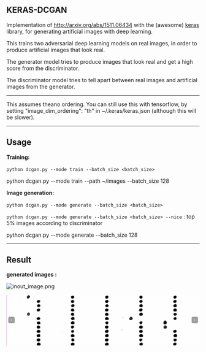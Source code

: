 ## KERAS-DCGAN ##

Implementation of http://arxiv.org/abs/1511.06434 with the (awesome) [keras](https://github.com/fchollet/keras) library, for generating artificial images with deep learning.



This trains two adversarial deep learning models on real images, in order to produce artificial images that look real.



The generator model tries to produce images that look real and get a high score from the discriminator.



The discriminator model tries to tell apart between real images and artificial images from the generator.


---

This assumes theano ordering.
You can still use this with tensorflow, by setting "image_dim_ordering": "th" in ~/.keras/keras.json (although this will be slower).

---

## Usage


**Training:**

 `python dcgan.py --mode train --batch_size <batch_size>`



  python dcgan.py --mode train --path ~/images --batch_size 128



**Image generation:**

`python dcgan.py --mode generate --batch_size <batch_size>`



`python dcgan.py --mode generate --batch_size <batch_size> --nice` : top 5% images according to discriminator



python dcgan.py --mode generate --batch_size 128


---


## Result



**generated images :** 


![inout_image.png](./assets/input_image.png)





![generated_image.png](./assets/stacked_generated_image.png)





